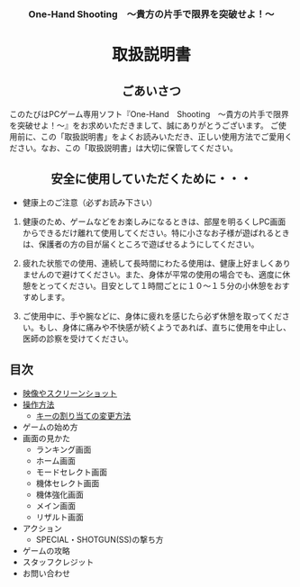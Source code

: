 <h3 align="center">One-Hand Shooting　〜貴方の片手で限界を突破せよ！〜</h3>
<h1 align="center">取扱説明書</h1>
<h2 align="center">ごあいさつ</h2>
このたびはPCゲーム専用ソフト『One-Hand　Shooting　〜貴方の片手で限界を突破せよ！〜』をお求めいただきまして、誠にありがとうございます。
ご使用前に、この「取扱説明書」をよくお読みいただき、正しい使用方法でご愛用ください。なお、この「取扱説明書」は大切に保管してください。
<h2 align="center">安全に使用していただくために・・・</h2>

- 健康上のご注意（必ずお読み下さい）
1. 健康のため、ゲームなどをお楽しみになるときは、部屋を明るくしPC画面からできるだけ離れて使用してください。特に小さなお子様が遊ばれるときは、保護者の方の目が届くところで遊ばせるようにしてください。

1. 疲れた状態での使用、連続して長時間にわたる使用は、健康上好ましくありませんので避けてください。また、身体が平常の使用の場合でも、適度に休憩をとってください。目安として１時間ごとに１０〜１５分の小休憩をおすすめします。

1. ご使用中に、手や腕などに、身体に疲れを感じたら必ず休憩を取ってください。もし、身体に痛みや不快感が続くようであれば、直ちに使用を中止し、医師の診察を受けてください。

<h2>目次</h2>

- [映像やスクリーンショット](https://github.com/Hiraryo/One-Hand_Shooting/wiki)
- [操作方法](https://github.com/Hiraryo/One-Hand_Shooting/wiki/%E6%93%8D%E4%BD%9C%E6%96%B9%E6%B3%95---Controls)
  - [キーの割り当ての変更方法](https://github.com/Hiraryo/One-Hand_Shooting/wiki/%E3%82%AD%E3%83%BC%E3%81%AE%E5%89%B2%E3%82%8A%E5%BD%93%E3%81%A6%E3%81%AE%E5%A4%89%E6%9B%B4%E6%96%B9%E6%B3%95)
- ゲームの始め方
- 画面の見かた
  - ランキング画面
  - ホーム画面
  - モードセレクト画面
  - 機体セレクト画面
  - 機体強化画面
  - メイン画面
  - リザルト画面
- アクション
  - SPECIAL・SHOTGUN(SS)の撃ち方
- ゲームの攻略
- スタッフクレジット
- お問い合わせ
